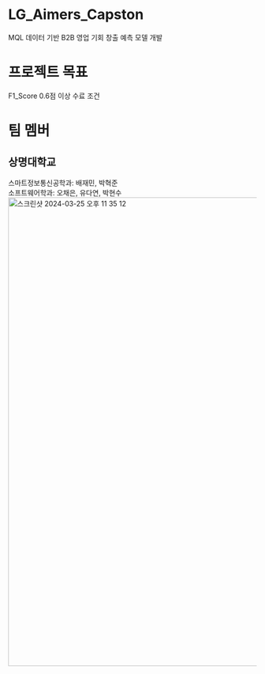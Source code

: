 # LG_Aimers_Capston
MQL 데이터 기반 B2B 영업 기회 창출 예측 모델 개발
# 프로젝트 목표
F1_Score 0.6점 이상 수료 조건
# 팀 멤버
## 상명대학교<br>
 스마트정보통신공학과: 배재민, 박혁준 <br>
 소프트웨어학과: 오채은, 유다연, 박현수<br>
 <img width="948" alt="스크린샷 2024-03-25 오후 11 35 12" src="https://github.com/JJamJaemin/LG_Aimers_Capston/assets/128075457/269a92e6-1f8c-459e-a4d5-33fd71938372">
